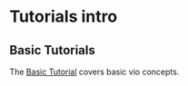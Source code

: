 # Tutorials intro

## Basic Tutorials

The [Basic Tutorial](Basic%20Tutorial.md) covers basic vio concepts.

